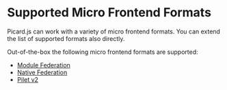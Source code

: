 # Supported Micro Frontend Formats

Picard.js can work with a variety of micro frontend formats. You can extend the list of supported formats also directly.

Out-of-the-box the following micro frontend formats are supported:

- [Module Federation](./module-federation.md)
- [Native Federation](./native-federation.md)
- [Pilet v2](./pilet-v2.md)
